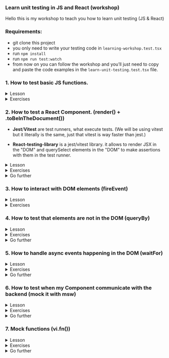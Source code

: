 ### Learn unit testing in JS and React (workshop)

Hello this is my workshop to teach you how to learn unit testing (JS & React)

### Requirements:

- git clone this project
- you only need to write your testing code in `learning-workshop.test.tsx`
- run `npm install`
- run `npm run test:watch`
- from now on you can follow the workshop and you’ll just need to copy and paste the code examples in the `learn-unit-testing.test.tsx` file.

### 1. How to test basic JS functions.

<details>
<summary>Lesson</summary>

```tsx
// add() is the function we want to test
function add(a: number, b: number) {
  return a + b
}

test('should return the sum of the two numbers provided', () => {
  /*
  If I read it literally it means:
  the return of add when I provide 5 and 3 as arguments is 8
  */
  expect(add(5, 3)).toBe(8)

  /*
  expect() takes an argument and compares it to an input with the next method (that's called a matcher).
  You have the list of all matchers there (don't learn all of these, .toBe() is enough): https://jestjs.io/docs/expect#methods
  we choose .toBe() because we want to compare primitives: add() returns a number
  */

  // Try to replace 8 by 10 to cause an error and see what happens.

  // So this is testing, you just test that your function works the way you want and freeze it so that, if there is a change, nothing breaks.
})

test('should not return the substraction of the two numbers provided', () => {
  /*
  Here we are asserting that add(10, 10) ≠ 0
  because what if a new developer refactors the function and mistakenly returns `a - b` in add():
  function add(a: number, b: number) {
    return a - b
  }
  */
  expect(add(10, 10)).not.toBe(0)

  /*
  If you want to know what is .not before the matchers, you can check out https://jestjs.io/docs/expect#not
  But this is simply the way of comparing the opposite of the matchers in Jest.
  */
})
```

</details>

<details>
<summary>Exercises</summary>

1. Substraction function

```tsx
// UPDATE ME
function substract() {}

test('should return the substraction of the two numbers provided', () => {
  // expect(substract()) ???
})

test('should not return the addition of the two numbers provided', () => {
  // expect(substract()) ???
})
```

2. Multiplication function

```tsx
// UPDATE ME
function multiply() {
  return
}

test('should return the multiplication of the two numbers provided' () => {
  // expect(multiply()) ???
})

test('should not return the addition of the two numbers provided', () => {
  // expect(multiply()) ???
})
```

</details>

### 2. How to test a React Component. (render() + .toBeInTheDocument())

- **Jest**/**Vitest** are test runners, what execute tests. (We will be using vitest but it literally is the same, just that vitest is way faster than jest.)

- **React-testing-library** is a jest/vitest library. it allows to render JSX in the "DOM" and querySelect elements in the "DOM" to make assertions with them in the test runner.

<details>
<summary>Lesson</summary>

1. Arrange your test with .render()

```tsx
import { render, screen } from '@testing-library/react'

test('render HTML elements: a checkbox with a label', () => {
  /*
  We first need to render the component. And luckily, react-testing-library provides the API for us: render().
  the argument of render() is gonna be displayed in the DOM just like document.body.innerHTML
  any jsx can be rendered: HTML tags & React Components.
  */
  render(
    <div>
      <input type="checkbox" id="happy" className="my-checkbox-haha" />
      <label htmlFor="happy">Are you happy?</label>
    </div>
  )
  /*
  screen.debug is a method provided by react-testing-library to console.log everything that is currently in the DOM!
  you will see a checkbox with its label in the "DOM" and all of their attributes!
  */
  screen.debug()

  /*
  Now remove <input/> and <label/> from the render above
  Then add something in render() to display a <p/> with any text you want!
  */
})
```

2. Get elements with screen.getBy() and make assertions on them with .toBeInTheDocument()

```tsx
import { render, screen } from '@testing-library/react'

function Header() {
  return (
    <header>
      <h1>Title of the header</h1>
      <p>Little description of my website</p>
    </header>
  )
}

test('should render <Header/> with the title and the description', () => {
  render(<Header />)

  /*
  screen is an API provided by react-testing-library to interract with what's inside the DOM
  .getByText() is a selector that works like querySelector() but allows you to search by text instead of class
  we can get the element by the class or the id but think of tests as if you're a real user.
  A real user would not care about the class but instead see if "Title of the header" appears in the screen.
  */
  const title = screen.getByText('Title of the header')

  // We want the element "Title of the header" to be in the DOM (document)
  expect(title).toBeInTheDocument()
  /*
  Jest/Vitest has built-in matchers (comparateurs) but because jest/vitest is initially used for testing basic JS functions
  @testing-library/jest-dom created matchers to work in jest/vitest, with the DOM
  Think of it like this: Jest is the language (like JS) and Testing-Library is the Framework/Library (like React)
  and one custom matcher provided by jest-dom is .toBeInTheDocument()
  you can see all of them here: https://github.com/testing-library/jest-dom/#table-of-contents
  if you want to check at
  https://jestjs.io/fr/docs/using-matchers
  https://vitest.dev/api/#expect
  *

  /*
  You don't need jest-dom to be honest because you can write it like this:
  expect(title).not.toBeNull()
  But this way of writing your test is less readable and thus less maintainable.


  Another example of a less readable assertion:
  expect(title.textContent).toBe("Title of the header")
  but look at this one: expect(title).toHaveTextContent("Title of the header"), it is more readable.
  */

  /* UNCOMMENT THE 2 LINES BELOW AND FIX ME ;) */
  // const description = screen.getByText("Big description of my website")
  // expect(description).not.toBeInTheDocument()
})
```

</details>

<details>
<summary>Exercises</summary>

1. Create an `<About/>` component and test it. The component will return these 3 elements :

- A title (with the text: "About me")
- A short message (with any text you want)
- A button (with the text: "Thank you")

2. Test that I can display any text content inside the `<Button/>` component

```tsx
import { render, screen } from '@testing-library/react'

function Button({ children }: React.PropsWithChildren<React.ReactNode>) {
  return <button>{children}</button>
}

// Be careful, unit testing is not UI testing. You cannot assert that the component has a particular style.
test('should return a button and display any text I pass as a children', () => {
  // Make this assertion work by writing code above
  expect(button).toBeInTheDocument()

  // Assert that the button has the text content you have provided
})
```

3. Create a `<Title/>` component that will return an `<h1/>` with a default style and test that I can enter any text content inside `<Title/>`, as a children.

4. Test `<List/>` component and with this component I can pass an array as a props that will be displayed individually

```tsx
import { render, screen } from '@testing-library/react'
import { faker } from '@faker-js/faker'

type Item = {
  id: string
  name: string
}

type ListProps = {
  items: Item[]
}

function List({ items }: ListProps) {
  return (
    <ul>
      {items.map((item) => (
        <li key={item.id}>{item.name}</li>
      ))}
    </ul>
  )
}

/*
This is a function that uses faker. It helps me create random data to avoid having raw data that will mislead other developers.
And also another benefit of generating random data is that it gives me confidence that my code will work with any data possible.
*/
function generateItem(): Item {
  return {
    id: faker.datatype.uuid(),
    name: faker.name.findName(),
  }
}

test('should return a list of items: the exact number of items and their names should be displayed', () => {
  const randomItems = [generateItem(), generateItem(), generateItem(), generateItem()]

  render(<List items={randomItems} />)

  // hint: in react-testing-library there is a selector just like querySelectorAll()
  // hint 2: li tags have roles so check .getByRole() selector
  // const allItemsInTheDOM = ???

  /*
  hint: it would be hard to know if exactly every item's name is displayed
  so I would just check if the DOM has the exact same number of items in the array
  check what is the type of itemsInTheDOM (object or array?)
  check if there is a matcher that can look at the number of elements in an array
  */
  expect(allItemsInTheDOM).

  /*
  in the return of <List/>, change items.map by items.slice(0,2).map
  and see notice that the test fails. Try to guess why!
  */

  /*
  Now that we're confident that <List/> returns the right number of items
  we need to make sure that <List/> displays the names of each item provided.
  hint: it would be difficult to check for every item so in this case I'd just check
  that the first item and the last item's rendered by <List/> contain the names provided by items array
  */
  // const firstItemName = ???
  /* here I'd just use allItemsInTheDOM and get the first element! */
  // expect().to

  // Do the same for last item.
})
```

</details>

<details>
<summary>Go further</summary>

- Testing-library urges us developers to code accessible applications. So to select a button element for example, you don't select it with .getByText() but rather with .`getByRole('button', {name: "text content of the button"})`. This has 2 benefits: your code is a11y friendly and you test as if you are a real user: you want the button that has the text : "text content of the button".
- For an input you want to get the element that has the label text. So you want to use `.getByLabelText()`.
- Testing-library provides you a list of selectors you have to use sorted by their priority order. [https://testing-library.com/docs/queries/about#priority](https://testing-library.com/docs/queries/about#priority)
- As you may have noticed in the 4th exercise, I use Faker.js to generate random data. I explain it in the exercise but you can check out [Faker.js website](https://fakerjs.dev/) to see the list of all the API the library provides.

</details>

### 3. How to interact with DOM elements (fireEvent)

<details>
<summary>Lesson</summary>

```tsx
import { render, screen, fireEvent } from '@testing-library/react'

type CheckboxProps = {
  label: string
}

function Checkbox({ label }: CheckboxProps) {
  return (
    <div>
      <input type="checkbox" id="my-checkbox" />
      <label htmlFor="my-checkbox">{label}</label>
    </div>
  )
}

test('should render a checkbox with any customised label', () => {
  // arrange everything to make this test pass

  /*
  use .getByLabelText() instead of .getByRole('checkbox') because think like a user.
  The user won't select any random checkbox, it will select the input (checkbox) with the label text he wants.
  */
  expect(checkbox).toBeInTheDocument()

  /*
  // react-testing-library export fireEvent that allows the test to interract with "DOM" elements
  // from the fireEvent we want to click on something so we pass the element in the method .click()
  */
  // UNCOMMENT THE LINE BELOW
  // fireEvent.click(checkbox)

  /*
  now that we have clicked on the checkbox, we need to make an assertion
  what do you think it will be?
  remember to check jest-dom matchers ;)
  */
  // expect(checkbox). ???
})

test('should render a checkbox with a default value of checked but still be able to toggle between checked/unchecked', () => {
  /*
  update <Checkbox/> to allow a default value to be passed so that I can start the checkbox as checked
  and also allow the user to toggle between checked/unchecked
  */
  // write the test
})
```

</details>

<details>
<summary>Exercises</summary>

1. Create a `<Button/>` component that will return a button and click on the button. You don't need to make any assertion it's just for you to practice.

2. Create an `<Input/>` component that will return these 2 elements: `<input type="text"/>` and `<label>Email address</label>`. Test that you can write any email (use faker) inside the input and make an assertion on it. Hint: use `.getByLabelText()` instead of .getByRole(”textbox”) because think of it as a user: you want to get the input that has the label text “Email address”.

- Extra: I can now pass a defaultValue to `<Input/>` so cover this case.
- Extra 2: Write a second test and this time this will test that I can choose the type of the input (this will be a type number) and assert that it works: you can type a number and also test that I cannot enter any text in the input.

3. Create a `<Form/>` component and test it. `<Form/>` will have these elements: input to enter the country, input to enter the age, radios between Mr. and Mrs. and a submit button.

</details>

### 4. How to test that elements are not in the DOM (queryBy)

<details>
<summary>Lesson</summary>

```tsx
import * as React from 'react'
import { render, screen } from '@testing-library/react'

type StatusType = 'unread' | 'playing' | 'played'

function Player() {
  const [status, setStatus] = React.useState<StatusType>('unread')
  return (
    <>
      <div>
        <button onClick={() => setStatus('playing')}>Play</button>
        <button onClick={() => setStatus('played')}>Done</button>
        <button onClick={() => setStatus('unread')}>Reset</button>
      </div>
      <div>
        {status === 'unread' ? <h1>Unread</h1> : null}
        {status === 'playing' ? <h1>Playing</h1> : null}
        {status === 'played' ? <h1>Played</h1> : null}
      </div>
    </>
  )
}

test('render Player and should show only "unread" text when first mounted', () => {
  render(<Player />)

  /*
  getByText throws an error if it cannot get the text that will cause the test fail and to not continuing.
  Instead what you want to do is use queryByText which will just return null if it cannot select the element and the test can keep on.
  */
  expect(screen.getByText('Playing')).not.toBeInTheDocument()

  /* UNCOMMENT THE LINE BELOW AND FIX ME */
  // const playedMessage = ???
  expect(playedMessage).not.toBeInTheDocument()

  // now check that "unread" is displayed
})
```

</details>

<details>
<summary>Exercises</summary>

1. Reuse `<Player/>` but write test for this one

```tsx
test('render Player and when clicked on “Play” button, should now only show “Playing” text and not show the other 2 messages', () => {})
```

2. Reuse `<Player/>` but write test for this one

```tsx
test('render Player and when clicked on “Done” button, should now only show “Played” text and not show the other 2 messages', () => {})
```

3. Reuse `<Player/>` but write test for this one

```tsx
test('render Player and should only display the right messages when we click on each button', () => {
  // when I click on "Play"
  // this/these thing(s) should be in the DOM
  // this/these thing(s) should not be in the DOM
  // when I click on "Done"
  // this/these thing(s) should be in the DOM
  // this/these thing(s) should not be in the DOM
  // when I click on "Reset"
  // this/these thing(s) should be in the DOM
  // this/these thing(s) should not be in the DOM
})
```

4. Render any random message and assert that any element like a button with the text "Say hi" is not displayed in the DOM

5. Render any random message and assert that any element like a label text with the content "Money money" is not displayed in the DOM

</details>

<details>
<summary>Go further</summary>

- We getBy to get an element that is in the DOM but we only use queryBy to test that an element is not in the DOM [https://kentcdodds.com/blog/common-mistakes-with-react-testing-library#using-query-variants-for-anything-except-checking-for-non-existence](https://kentcdodds.com/blog/common-mistakes-with-react-testing-library#using-query-variants-for-anything-except-checking-for-non-existence)
</details>

### 5. How to handle async events happening in the DOM (waitFor)

<details>
<summary>Lesson</summary>

```tsx
import * as React from 'react'
import { render, screen, waitFor } from '@testing-library/react'

const sleep = (ms: number) => new Promise((resolve) => setTimeout(resolve, ms))

function Loader() {
  const [loading, setLoading] = React.useState(true)

  React.useEffect(() => {
    // we simulate a loading state that will then be completed 1 second after the mount
    sleep(1000).then(() => setLoading(false))
  }, [])

  if (loading) return <p>Loading...</p>
  return <h1>Completed</h1>
}

test('Loader should display loading completed message when loading is done', async () => {
  render(<Loader />)

  /* 
  here we cannot .getByText('Loading completed') because <Loader/> behaves like this:
  - it waits a second to set loading to false
  - in the meantime while loading is true, "Loading..." is shown
  - and then after 1 second loading is set to false and "Completed" is shown
  so comment the line below and keep on to know how to handle this test case.
  */
  // expect(screen.getByText('Completed')).toBeInTheDocument()

  /*
  react-testing-library provides a useful API: waitFor. This is used in async cases like this, when you need to wait for an assertion to be true.
  here we know that "Completed" will be shown by itself after 1 second. So just wait for the assertion that the element is in the DOM.
  uncomment it and it finally works. Notice waitFor returns a promise so you need to await it.
  */
  await waitFor(() => expect(screen.getByText('Completed')).toBeInTheDocument())
})
```

</details>

<details>
<summary>Exercises</summary>

1. Use `<Loader/>` and test that: "render <Loader/> and show a loading message first and when loading is done, show “Loading completed” message".

2. Same as exercise 1 but this time, this is after we click on the button “Skip loading” that 0.5 seconds later, the confirmation message is being shown.

```tsx
import * as React from 'react'
import { render, screen, waitFor } from '@testing-library/react'

const sleep = (ms: number) => new Promise((resolve) => setTimeout(resolve, ms))

function LoaderWithSkip() {
  const [isSkipped, setIsSkipped] = React.useState(false)
  const [loading, setLoading] = React.useState(true)

  const skipLoading = () => setIsSkipped(true)

  React.useEffect(() => {
    if (isSkipped) {
      sleep(500).then(() => setLoading(false))
    }
  }, [isSkipped])

  if (loading)
    return (
      <div>
        <p>Loading...</p>
        <button onClick={skipLoading}>Skip loading</button>
      </div>
    )
  return <h1>Loading completed</h1>
}

test('render LoaderWithSkip, show a loading message and show completed message 0.5s after we click on skip loading button', () => {
  render(<LoaderWithSkip />)
})
```

3. Same as previous exercises but with a different behavior. Look at the useEffect and you can see that sleep.then() is immediately executed on mount and thus 0.5 seconds after the component mounts, loading is set to true and the message is being shown. So write the tests for this specific behavior.

```tsx
import * as React from 'react'
import { render, screen, waitFor } from '@testing-library/react'

const sleep = (ms: number) => new Promise((resolve) => setTimeout(resolve, ms))

function LoaderWithSkip() {
  const [isSkipped, setIsSkipped] = React.useState(false)
  const [loading, setLoading] = React.useState(true)

  const skipLoading = () => setIsSkipped(true)

  React.useEffect(() => {
    sleep(500).then(() => setLoading(false))
  }, [isSkipped])

  if (loading)
    return (
      <div>
        <p>Loading...</p>
        <button onClick={skipLoading}>Skip loading</button>
      </div>
    )

  return <h1>Loading completed</h1>
}

test('should display Loading completed 0.5s after the component mounts', () => {
  render(<LoaderWithSkip />)
})
```

4. Here it's exactly the same as exercise 3 but we can abort the loading. Write the test for it.

```tsx
import * as React from 'react'
import { render, screen, waitFor } from '@testing-library/react'

const sleep = (ms: number) => new Promise((resolve) => setTimeout(resolve, ms))

function LoaderWithAbortion() {
  const [isAborted, setIsAborted] = React.useState(false)
  const [loading, setLoading] = React.useState(true)

  const abort = () => setIsAborted(true)

  React.useEffect(() => {
    sleep(2000).then(() => {
      if (isAborted) {
        return setLoading(true)
      }
      setLoading(false)
    })
  }, [isAborted])

  if (isAborted) {
    return <p>Aborted</p>
  }
  if (loading) {
    return (
      <div>
        <p>Loading...</p>
        <button onClick={abort}>Abort</button>
      </div>
    )
  }
  return <h1>Loading completed</h1>
}

test('should be able to abort the loading when we click on abort button within 2 seconds', () => {
  render(<LoaderWithAbortion />)
})
```

</details>

<details>
<summary>Go further</summary>

- If you want to wait for disappearance use `waitForElementToBeRemoved`, it works exactly like `waitFor`. [https://testing-library.com/docs/guide-disappearance#waiting-for-disappearance](https://testing-library.com/docs/guide-disappearance#waiting-for-disappearance)
</details>

### 6. How to test when my Component communicate with the backend (mock it with msw)

</p>
<details>

<summary>Lesson</summary>
<p>Unit tests and integration tests must never depend on the real backend. Only E2E tests should. *Find reason.*</p>
<p>
<p>
<a href="https://github.com/mswjs/msw#usage-example">
MSW</a> is a JS library that can be used client side (in the browser) but also server side along with jest/vitest. For the tests we are going to use it server side. MSW will set up a server that will create endpoints (request handlers).
</p>
<p>MSW will act as a middleman. Meaning that your network call is will go to the real backend but msw will intercept it and return the response without your network call having to go to the real backend. You can then control what response to return etc.
</p>

```tsx
import { render, screen, waitForElementToBeRemoved } from '@testing-library/react'
import { rest } from 'msw'
import { setupServer } from 'msw/node'
import { QueryClient, QueryClientProvider, useQuery } from 'react-query'

// we first need to set up the mock server to intercept every requests made by components
const mockServer = setupServer()

// We set up this QueryProvider become we're gonna use react-query
const QueryProvider = ({ children }: { children: React.ReactElement }) => {
  const client = new QueryClient()
  return <QueryClientProvider client={client}>{children}</QueryClientProvider>
}

// We create this custom render because we want to avoid using the default render and passing properties to it. It's just for a better UX
// instead we would have this every time: render(<QueryProvider><Component /></QueryProvider>)
// now it's just this call: customRender(<Component />)
const customRender = (ui: React.ReactElement) => render(ui, { wrapper: QueryProvider })

type Article = {
  title: string
  description: string
  date: string
  author: string
}
const backendApi = 'https://mybackend.com/api/top-article'

function ReadTopArticle() {
  // I'm using react-query because it's easier but it works with a simple fetch + useEffect. Don't mind this setup.
  const { status, data } = useQuery<Article>({
    queryKey: 'top-article',
    queryFn: () => fetch(backendApi).then((res) => res.json()),
  })

  if (status === 'loading') return <p>Loading...</p>
  if (status === 'success') {
    return (
      <div>
        <h1>{data.title}</h1>
        <p>{data.date}</p>
        <p>{data.description}</p>
        <p>{data.author}</p>
      </div>
    )
  }
  return null
}

// before the test is run we must start the server.
beforeAll(() => mockServer.listen())

// after each test we must clean up the interceptors.
afterEach(() => mockServer.resetHandlers())

// after all tests are done we must close the server to avoid memory leak and conflict we other tests.
afterAll(() => mockServer.close())

test('render ReadTopArticle that fetches the backend and display the article with the right data sent by the backend', async () => {
  // I'd use faker to generate a random article but this is not the goal of this learning module.
  const dataSentByBackend = {
    title: 'Macron is reelected!!',
    description:
      'After a fight between Zemmour and Macron, Macron finally KOed his opponent with a powerful punch',
    date: '2022-05-10',
    author: 'Melenchon',
  }

  // mockServer.use is a middleware that intercepts all requests and returns the data sent by the backend.
  mockServer.use(
    // le backend va return un truc qui a cette gueule
    // you pass this rest.get() with the url you want to intercept and the data you want to return.
    rest.get(backendApi, (req, res, ctx) => {
      return res(ctx.json(dataSentByBackend))
    })
  )

  customRender(<ReadTopArticle />)

  // The component is getting the data so Loading... is displayed. You can verify by uncommenting screen.debug()
  // screen.debug()

  await waitForElementToBeRemoved(() => screen.getByText('Loading...'))
  // We have waited for Loading... to be removed so it means the data is fetched and displayed. You can verify by uncommenting screen.debug()
  // screen.debug()

  /* 
  And now we can make our assertions about our dataSentByBackend.
  Assert that:
  - the title is the same as the one sent by the backend
  - the description is the same as the one sent by the backend
  - the date is the same as the one sent by the backend
  - the author is the same as the one sent by the backend
  */
})
```

</details>

<details>
<summary>Exercises</summary>

1. Use this `<User/>` component that will fetch the backend and create a request handler with msw to mock the return of the server to return user data.

```tsx
import { render, screen, waitForElementToBeRemoved } from '@testing-library/react'
import { rest } from 'msw'
import { setupServer } from 'msw/node'
import { QueryClient, QueryClientProvider, useQuery } from 'react-query'

const mockServer = setupServer()
beforeAll(() => mockServer.listen())
afterEach(() => mockServer.resetHandlers())
afterAll(() => mockServer.close())

const QueryProvider = ({ children }: { children: React.ReactElement }) => {
  const client = new QueryClient()
  return <QueryClientProvider client={client}>{children}</QueryClientProvider>
}

const customRender = (ui: React.ReactElement) => render(ui, { wrapper: QueryProvider })

type User = {
  name: string
  age: number
  url: string
  bio: string
}
const backendApi = 'https://mybackend.com/api/user'

function User() {
  const { status, data } = useQuery<User>({
    queryKey: 'user',
    queryFn: () => fetch(backendApi).then((res) => res.json()),
  })

  if (status === 'loading') return <p>Loading...</p>
  if (status === 'success') {
    return (
      <div>
        <h1>{data.name}</h1>
        <p>{data.age}</p>
        <p>{data.url}</p>
        <p>{data.bio}</p>
      </div>
    )
  }
  return null
}

test('render ReadTopArticle that fetches the backend and display the article with the right data sent by the backend', async () => {
  customRender(<Users />)
})
```

2. Handle an error. Use the code snippet below with a new component that handles errors. I want you to cover another edge case, when the backend sends an error.

```tsx
import { render, screen, waitForElementToBeRemoved } from '@testing-library/react'
import { rest } from 'msw'
import { setupServer } from 'msw/node'
import { QueryClient, QueryClientProvider, useQuery } from 'react-query'

const mockServer = setupServer()
beforeAll(() => mockServer.listen())
afterEach(() => mockServer.resetHandlers())
afterAll(() => mockServer.close())

const QueryProvider = ({ children }: { children: React.ReactElement }) => {
  const client = new QueryClient()
  return <QueryClientProvider client={client}>{children}</QueryClientProvider>
}

const customRender = (ui: React.ReactElement) => render(ui, { wrapper: QueryProvider })

type Blah = {
  name: string
  age: number
  url: string
  bio: string
}
const backendApi = 'https://mybackend.com/api/user'

function User() {
  const { status, data, error } = useQuery<User>({
    queryKey: 'user',
    queryFn: () => fetch(backendApi).then((res) => res.json()),
  })

  if (status === 'error') return <p>{error}</p>
  if (status === 'loading') return <p>Loading...</p>
  if (status === 'success') {
    return (
      <div>
        <h1>{data.name}</h1>
        <p>{data.age}</p>
        <p>{data.url}</p>
        <p>{data.bio}</p>
      </div>
    )
  }
  return null
}

test('render ReadTopArticle that fetches the backend and display the article with the right data sent by the backend', async () => {
  customRender(<Users />)
})
```

</details>
<details>
<summary>Go further</summary>

- Because creating a server on every test files and listening to the server beforeAll and cleaning up afterEach is tedious, you want to call the server in a separate file, handle the server in `setupFiles.ts` and only import `server` from the separate file. Look at `setupFiles.ts` and `server.ts` for an example.

- [https://mswjs.io/docs/api/response](https://mswjs.io/docs/api/response)

- [https://mswjs.io/docs/api/context/json](https://mswjs.io/docs/api/context/json)

</details>

### 7. Mock functions (vi.fn())

<details>
<summary>Lesson</summary>

Mock functions are useful when you want to test an implementation. Let's say for example you have created your own react-query library and you want to make sur that your function is called (1 time, 2 times, 3 times) after the fetch call is made. Well you'd want to use mock functions (vi.fn()). It's a function you create and every time you call it it stores it and you can make assertions based on the number of time the mock function has been called for example.

```tsx
import { render } from '@testing-library/react'

type ButtonProps = {
  children: React.ReactNode
  onClick: () => void
}
function Button({ children, onClick }: ButtonProps) {
  return <button onClick={onClick}>{children}</button>
}

test('should call the function onClick when we click on the button', () => {
  // we first create a mock function with vi.fn() and store it in `mockOnClick`
  const mockOnClick = vi.fn()

  render(<Button onClick={mockOnClick}>button</Button>)

  // we haven't clicked on the button so mockOnClick is not called yet
  expect(mockOnClick).not.toHaveBeenCalled()

  // click on the button

  // assert that the function mockOnClick has been called

  // if you console.log(mockOnClick), you can see properties in the function.
  // vitest/jest will store informations so that you can assert on the mocked functions
  // expect(?).to?
})

test('mockOnClick should be called 3 times if we click on the button 3 times', () => {
  // arrange the test
  // act
  // make your assertion
  // for your information when you mock a function, it counts the number of time it has been called.
  // expect().toHaveBeenCalledTimes(2) // we assert that the mock function was called two times
})
```

</details>

<details>
<summary>Exercises</summary>

1. Crée un composant `<Input />` où tu peux lui passer en props un onChange. Lorsque tu testeras le composant, tu lui passeras un mock function et tu testeras que le mock function a bien été appelé.

2. Réutilise `<Input />` et cette fois ci utilise `.toHaveBeenCalledTimes()`

</details>
<details>
<summary>Go further</summary>

- [https://vitest.dev/api/#vi-fn](https://vitest.dev/api/#vi-fn)

- [https://jestjs.io/fr/docs/mock-function-api#jestfnimplementation](https://jestjs.io/fr/docs/mock-function-api#jestfnimplementation)

- jest.fn() et vi.fn() sont pareils juste que l’un fonctionne avec jest et l’autre avec vitest mais c’est la même utilisation (car vitest s’est inspiré de jest).

- [https://vitest.dev/api/#tohavebeencalledwith](https://vitest.dev/api/#tohavebeencalledwith)

</details>

